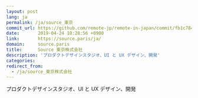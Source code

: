 ```yaml
---
layout: post
lang: ja
permalink: /ja/source_東京
commit_url: https://github.com/remote-jp/remote-in-japan/commit/fb1c78426201315dca37105d49ebd40b2ac82ae4
date:       2019-04-24 10:28:56 +0900
link:       https://source.paris/ja/
domain:     source.paris
title:      Source 東京株式会社
description: 'プロダクトデザインスタジオ、UI と UX デザイン、開発'
categories: 
redirect_from:
  - /ja/source_東京株式会社
---
```


<p>プロダクトデザインスタジオ、UI と UX デザイン、開発</p>
